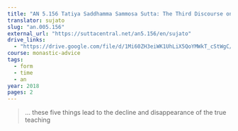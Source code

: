 ```yaml
---
title: "AN 5.156 Tatiya Saddhamma Sammosa Sutta: The Third Discourse on the Decline of the True Teaching"
translator: sujato
slug: "an.005.156"
external_url: "https://suttacentral.net/an5.156/en/sujato"
drive_links:
  - "https://drive.google.com/file/d/1Mi60ZH3eiWK1UhLiX5QoYMWkT_cStWgC/view?usp=drivesdk"
course: monastic-advice
tags:
  - form
  - time
  - an
year: 2018
pages: 2
---
```


> … these five things lead to the decline and disappearance of the true teaching
